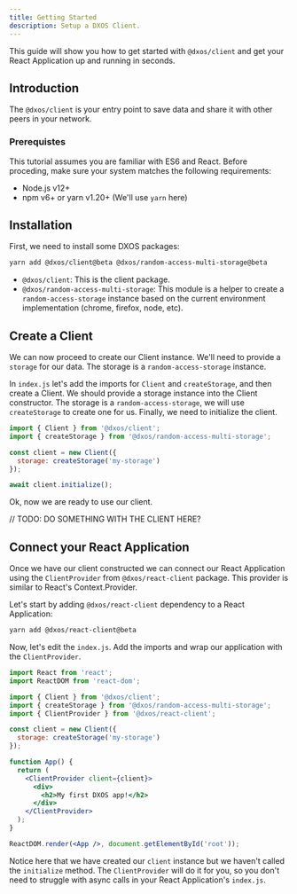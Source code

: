 ```yaml
---
title: Getting Started
description: Setup a DXOS Client.
---
```


This guide will show you how to get started with `@dxos/client` and get your React Application up and running in seconds.

## Introduction

The `@dxos/client` is your entry point to save data and share it with other peers in your network.

### Prerequistes

This tutorial assumes you are familiar with ES6 and React. 
Before proceding, make sure your system matches the following requirements:

- Node.js v12+
- npm v6+ or yarn v1.20+ (We'll use `yarn` here)


## Installation

First, we need to install some DXOS packages:

```bash
yarn add @dxos/client@beta @dxos/random-access-multi-storage@beta
```

- `@dxos/client`: This is the client package.
- `@dxos/random-access-multi-storage`: This module is a helper to create a `random-access-storage` instance based on 
the current environment implementation (chrome, firefox, node, etc).


## Create a Client

We can now proceed to create our Client instance. We'll need to provide a `storage` for our data. 
The storage is a `random-access-storage` instance.

In `index.js` let's add the imports for `Client` and `createStorage`, and then create a Client. 
We should provide a storage instance into the Client constructor. 
The storage is a `random-access-storage`, we will use `createStorage` to create one for us. Finally, 
we need to initialize the client.

```js
import { Client } from '@dxos/client';
import { createStorage } from '@dxos/random-access-multi-storage';

const client = new Client({
  storage: createStorage('my-storage')
});

await client.initialize();
```

Ok, now we are ready to use our client.

// TODO: DO SOMETHING WITH THE CLIENT HERE?

## Connect your React Application

Once we have our client constructed we can connect our React Application using the `ClientProvider` 
from `@dxos/react-client` package. This provider is similar to React's Context.Provider.

Let's start by adding `@dxos/react-client` dependency to a React Application:

```bash
yarn add @dxos/react-client@beta
```

Now, let's edit the `index.js`. Add the imports and wrap our application with the `ClientProvider`.

```jsx
import React from 'react';
import ReactDOM from 'react-dom';

import { Client } from '@dxos/client';
import { createStorage } from '@dxos/random-access-multi-storage';
import { ClientProvider } from '@dxos/react-client';

const client = new Client({
  storage: createStorage('my-storage')
});

function App() {
  return (
    <ClientProvider client={client}>
      <div>
        <h2>My first DXOS app!</h2>
      </div>
    </ClientProvider>
  );
}

ReactDOM.render(<App />, document.getElementById('root'));
```

Notice here that we have created our `client` instance but we haven't called the `initialize` method. 
The `ClientProvider` will do it for you, so you don't need to struggle with async calls in your 
React Application's `index.js`.

